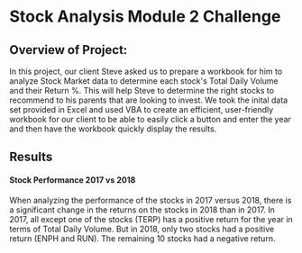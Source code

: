 # Stock Analysis Module 2 Challenge

## Overview of Project:
In this project, our client Steve asked us to prepare a workbook for him to analyze Stock Market data to determine each stock's Total Daily Volume and their Return %. This will help Steve to determine the right stocks to recommend to his parents that are looking to invest. We took the inital data set provided in Excel and used VBA to create an efficient, user-friendly workbook for our client to be able to easily click a button and enter the year and then have the workbook quickly display the results. 

## Results
#### Stock Performance 2017 vs 2018
When analyzing the performance of the stocks in 2017 versus 2018, there is a significant change in the returns on the stocks in 2018 than in 2017. In 2017, all except one of the stocks (TERP) has a positive return for the year in terms of Total Daily Volume. But in 2018, only two stocks had a positive return (ENPH and RUN). The remaining 10 stocks had a negative return. 

    
